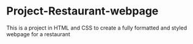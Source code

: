 # Project-Restaurant-webpage
This is a project in HTML and CSS to create a fully formatted and styled webpage for a restaurant
